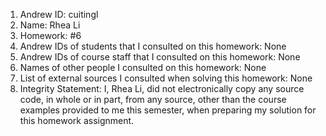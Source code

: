 1) Andrew ID: cuitingl
2) Name: Rhea Li
3) Homework: #6
4) Andrew IDs of students that I consulted on this homework: None
5) Andrew IDs of course staff that I consulted on this homework: None
6) Names of other people I consulted on this homework: None
7) List of external sources I consulted when solving this homework: None
8) Integrity Statement: I, Rhea Li, did not electronically copy any
source code, in whole or in part, from any source, other than the course examples provided to me this semester, when preparing my solution for this homework assignment.